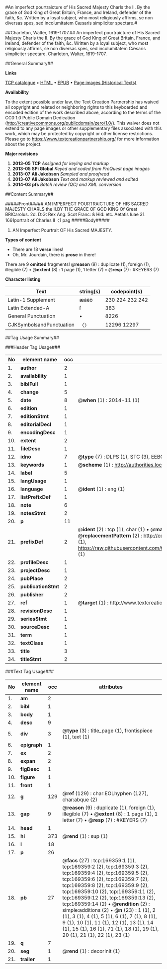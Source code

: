 #An imperfect pourtraicture of His Sacred Majesty Charls the II. By the grace of God King of Great Britain, France, and Ireland, defender of the faith, &c. Written by a loyal subject, who most religiously affirms, se non diversas spes, sed incolumitatem Cæsaris simpliciter spectare.#

##Charleton, Walter, 1619-1707.##
An imperfect pourtraicture of His Sacred Majesty Charls the II. By the grace of God King of Great Britain, France, and Ireland, defender of the faith, &c. Written by a loyal subject, who most religiously affirms, se non diversas spes, sed incolumitatem Cæsaris simpliciter spectare.
Charleton, Walter, 1619-1707.

##General Summary##

**Links**

[TCP catalogue](http://www.ota.ox.ac.uk/tcp/)  • 
[HTML](http://tei.it.ox.ac.uk/tcp/Texts-HTML/free/A79/A79412.html)  • 
[EPUB](http://tei.it.ox.ac.uk/tcp/Texts-EPUB/free/A79/A79412.epub) • 
[Page images (Historical Texts)](https://historicaltexts.jisc.ac.uk/eebo-99867023e)

**Availability**

To the extent possible under law, the Text Creation Partnership has waived all copyright and related or neighboring rights to this keyboarded and encoded edition of the work described above, according to the terms of the CC0 1.0 Public Domain Dedication (http://creativecommons.org/publicdomain/zero/1.0/). This waiver does not extend to any page images or other supplementary files associated with this work, which may be protected by copyright or other license restrictions. Please go to https://www.textcreationpartnership.org/ for more information about the project.

**Major revisions**

1. __2013-05__ __TCP__ *Assigned for keying and markup*
1. __2013-05__ __SPi Global__ *Keyed and coded from ProQuest page images*
1. __2013-07__ __Ali Jakobson__ *Sampled and proofread*
1. __2013-07__ __Ali Jakobson__ *Text and markup reviewed and edited*
1. __2014-03__ __pfs__ *Batch review (QC) and XML conversion*

##Content Summary##

#####Front#####
AN IMPERFECT POURTRAICTURE OF HIS SACRED MAJESTY CHARLS the II.BY THE GRACE OF GOD KING Of Great BRICarolus. 2d. D:G: Rex Ang: Scot Franc: & Hid: etc. Aetatis ſuae 31. 1661portrait of Charles II〈1 pag
#####Body#####

1. AN Imperfect Pourtrait OF His Sacred MAJESTY.

**Types of content**

  * There are 18 **verse** lines!
  * Oh, Mr. Jourdain, there is **prose** in there!

There are 9 **omitted** fragments! 
 @__reason__ (9) : duplicate (1), foreign (1), illegible (7)  •  @__extent__ (8) : 1 page (1), 1 letter (7)  •  @__resp__ (7) : #KEYERS (7)

**Character listing**


|Text|string(s)|codepoint(s)|
|---|---|---|
|Latin-1 Supplement|æàèò|230 224 232 242|
|Latin Extended-A|ſ|383|
|General Punctuation|•|8226|
|CJKSymbolsandPunctuation|〈〉|12296 12297|

##Tag Usage Summary##

###Header Tag Usage###

|No|element name|occ|attributes|
|---|---|---|---|
|1.|__author__|2||
|2.|__availability__|1||
|3.|__biblFull__|1||
|4.|__change__|5||
|5.|__date__|8| @__when__ (1) : 2014-11 (1)|
|6.|__edition__|1||
|7.|__editionStmt__|1||
|8.|__editorialDecl__|1||
|9.|__encodingDesc__|1||
|10.|__extent__|2||
|11.|__fileDesc__|1||
|12.|__idno__|7| @__type__ (7) : DLPS (1), STC (3), EEBO-CITATION (1), PROQUEST (1), VID (1)|
|13.|__keywords__|1| @__scheme__ (1) : http://authorities.loc.gov/ (1)|
|14.|__label__|5||
|15.|__langUsage__|1||
|16.|__language__|1| @__ident__ (1) : eng (1)|
|17.|__listPrefixDef__|1||
|18.|__note__|6||
|19.|__notesStmt__|2||
|20.|__p__|11||
|21.|__prefixDef__|2| @__ident__ (2) : tcp (1), char (1)  •  @__matchPattern__ (2) : ([0-9\-]+):([0-9IVX]+) (1), (.+) (1)  •  @__replacementPattern__ (2) : http://eebo.chadwyck.com/downloadtiff?vid=$1&page=$2 (1), https://raw.githubusercontent.com/textcreationpartnership/Texts/master/tcpchars.xml#$1 (1)|
|22.|__profileDesc__|1||
|23.|__projectDesc__|1||
|24.|__pubPlace__|2||
|25.|__publicationStmt__|2||
|26.|__publisher__|2||
|27.|__ref__|1| @__target__ (1) : http://www.textcreationpartnership.org/docs/. (1)|
|28.|__revisionDesc__|1||
|29.|__seriesStmt__|1||
|30.|__sourceDesc__|1||
|31.|__term__|1||
|32.|__textClass__|1||
|33.|__title__|3||
|34.|__titleStmt__|2||


###Text Tag Usage###

|No|element name|occ|attributes|
|---|---|---|---|
|1.|__am__|2||
|2.|__bibl__|1||
|3.|__body__|1||
|4.|__desc__|9||
|5.|__div__|3| @__type__ (3) : title_page (1), frontispiece (1), text (1)|
|6.|__epigraph__|1||
|7.|__ex__|2||
|8.|__expan__|2||
|9.|__figDesc__|1||
|10.|__figure__|1||
|11.|__front__|1||
|12.|__g__|129| @__ref__ (129) : char:EOLhyphen (127), char:abque (2)|
|13.|__gap__|9| @__reason__ (9) : duplicate (1), foreign (1), illegible (7)  •  @__extent__ (8) : 1 page (1), 1 letter (7)  •  @__resp__ (7) : #KEYERS (7)|
|14.|__head__|1||
|15.|__hi__|373| @__rend__ (1) : sup (1)|
|16.|__l__|18||
|17.|__p__|26||
|18.|__pb__|27| @__facs__ (27) : tcp:169359:1 (1), tcp:169359:2 (2), tcp:169359:3 (2), tcp:169359:4 (2), tcp:169359:5 (2), tcp:169359:6 (2), tcp:169359:7 (2), tcp:169359:8 (2), tcp:169359:9 (2), tcp:169359:10 (2), tcp:169359:11 (2), tcp:169359:12 (2), tcp:169359:13 (2), tcp:169359:14 (2)  •  @__rendition__ (2) : simple:additions (2)  •  @__n__ (23) : 1 (1), 2 (1), 3 (1), 4 (1), 5 (1), 6 (1), 7 (1), 8 (1), 9 (1), 10 (1), 11 (1), 12 (1), 13 (1), 14 (1), 15 (1), 16 (1), 71 (1), 18 (1), 19 (1), 20 (1), 21 (1), 22 (1), 23 (1)|
|19.|__q__|7||
|20.|__seg__|1| @__rend__ (1) : decorInit (1)|
|21.|__trailer__|1||
